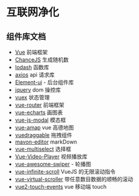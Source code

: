 # 互联网净化

## 组件库文档

- [Vue](https://vue.dashao.me/) 前端框架
- [ChanceJS](https://chancejs.com/) 生成随机数
- [lodash](https://www.lodashjs.com/) 函数库
- [axios](http://www.axios-js.com/) api 请求库
- [Element-ui](https://ele.dashao.me) - 后台组件库
- [jquery](https://www.jquery123.com/) dom 操控库
- [vuex](https://vuex.vuejs.org/zh/guide/) 状态管理
- [vue-router](https://router.vuejs.org/zh/) 前端框架
- [vue-echarts](https://github.com/ecomfe/vue-echarts) 画图表
- [vue-js-modal](https://github.com/euvl/vue-js-modal) 模态框
- [vue-amap](https://github.com/ElemeFE/vue-amap) vue 高德地图
- [vuedraggable](https://github.com/SortableJS/Vue.Draggable) 拖拽组件
- [mavon-editor](https://github.com/hinesboy/mavonEditor) markDown
- [vue-multiselect](https://github.com/shentao/vue-multiselect) 选择框
- [Vue-Video-Player](https://github.com/surmon-china/vue-video-player) 视频播放库
- [vue-awesome-swiper](https://surmon-china.github.io/vue-awesome-swiper/) - 轮播图
- [vue-infinite-scroll](https://github.com/ElemeFE/vue-infinite-scroll) VueJS 的无限滚动指令
- [vue-virtual-scroller](https://github.com/Akryum/vue-virtual-scroller) 带任意数目数据的顺畅的滚动
- [vue2-touch-events](https://github.com/jerrybendy/vue-touch-events#readme) vue 移动端 touch
